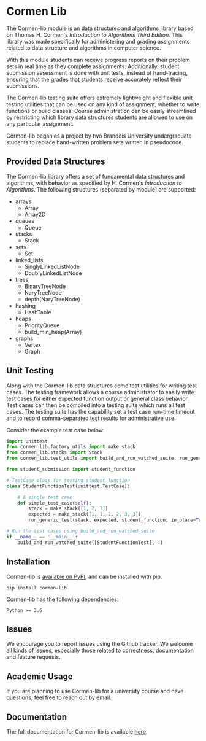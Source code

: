 # Cormen Lib
The Cormen-lib module is an data structures and algorithms library based on Thomas H. Cormen's
*Introduction to Algorithms Third Edition*. This library was made specifically for administering and grading assignments 
related to data structure and algorithms in computer science.

With this module students can receive progress reports on their problem sets in real time as they complete assignments.
Additionally, student submission assessment is done with unit tests, instead of hand-tracing, ensuring that the grades
that students receive accurately reflect their submissions.

The Cormen-lib testing suite offers extremely lightweight and flexible unit testing utilities that can be used on any
kind of assignment, whether to write functions or build classes. Course administration can be easily streamlined by
restricting which library data structures students are allowed to use on any particular assignment.

Cormen-lib began as a project by two Brandeis University undergraduate students to replace hand-written problem sets
written in pseudocode.

## Provided Data Structures
The Cormen-lib library offers a set of fundamental data structures and algorithms, with behavior as specified by H.
Cormen's *Introduction to Algorithms*. The following structures (separated by module) are supported:

* arrays
    * Array
    * Array2D
* queues
    * Queue
* stacks
    * Stack
* sets
    * Set
* linked_lists
    * SinglyLinkedListNode
    * DoublyLinkedListNode
* trees
    * BinaryTreeNode
    * NaryTreeNode
    * depth(NaryTreeNode)
* hashing
    * HashTable
* heaps
    * PriorityQueue
    * build_min_heap(Array)
* graphs
    * Vertex
    * Graph

## Unit Testing
Along with the Cormen-lib data structures come test utilities for writing test cases. The testing framework allows a
course administrator to easily write test cases for either expected function output or general class behavior. Test cases
can then be compiled into a testing suite which runs all test cases. The testing suite has the capability set a test
case run-time timeout and to record comma-separated test results for administrative use.

Consider the example test case below:
```python
import unittest
from cormen_lib.factory_utils import make_stack
from cormen_lib.stacks import Stack
from cormen_lib.test_utils import build_and_run_watched_suite, run_generic_test

from student_submission import student_function

# TestCase class for testing student_function
class StudentFunctionTest(unittest.TestCase):

    # A single test case
    def simple_test_case(self):
        stack = make_stack([1, 2, 3])
        expected = make_stack([1, 1, 2, 2, 3, 3])
        run_generic_test(stack, expected, student_function, in_place=True)

# Run the test cases using build_and_run_watched_suite
if __name__ == '__main__':
    build_and_run_watched_suite([StudentFunctionTest], 4)
```

## Installation

Cormen-lib is [available on PyPI](https://pypi.org/project/cormen-lib/), and can be installed with pip.

    pip install cormen-lib

Cormen-lib has the following dependencies:

    Python >= 3.6

## Issues

We encourage you to report issues using the Github tracker. We welcome all kinds of issues, especially those related to
correctness, documentation and feature requests.

## Academic Usage

If you are planning to use Cormen-lib for a university course and have questions, feel free to reach out by email.

## Documentation

The full documentation for Cormen-lib is available [here](https://cormen-lib-developers.github.io/Cormen-Lib/).
